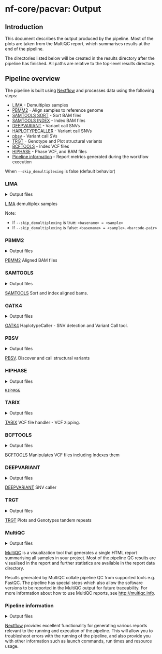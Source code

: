 # nf-core/pacvar: Output

## Introduction

This document describes the output produced by the pipeline. Most of the plots are taken from the MultiQC report, which summarises results at the end of the pipeline.

The directories listed below will be created in the results directory after the pipeline has finished. All paths are relative to the top-level results directory.

## Pipeline overview

The pipeline is built using [Nextflow](https://www.nextflow.io/) and processes data using the following steps:

- [LIMA](#lima) - Demultiplex samples
- [PBMM2](#pbmm2) - Align samples to reference genome
- [SAMTOOLS SORT](#samtools-sort) - Sort BAM files
- [SAMTOOLS INDEX](#samtools-sort) - Index BAM files
- [DEEPVARIANT](#deepvariant-rundeepvariant) - Variant call SNVs
- [HAPLOTYPECALLER](#gatk4-haplotypecaller) - Variant call SNVs
- [pbsv](#pbsv) - Variant call SVs
- [TRGT](#trgt) - Genotype and Plot structural variants
- [BCFTOOLS](#bcftools-index) - Index VCF files
- [HIPHASE](#Hiphase) - Phase VCF, and BAM files
- [Pipeline information](#pipeline-information) - Report metrics generated during the workflow execution

When `--skip_demultiplexing` is false (default behavior)

### LIMA

<details markdown="1">
<summary>Output files</summary>

- `lima/`
  - `<sample><barcode-pair>.bam`: The demultiplexed bamfiles
  - `<basename>.bam.pbi`: The Pacbio index of bam files
  - `<sample>.lima.counts`: Counts of the number of reads found for each demultiplexed sample
  - `<sample>.lima.report`: Tab-separated file about each ZMW (Zero-Mode Waveguide), unfiltered
  - `<sample>.lima.summary`: File that shows how many ZMWs (Zero-Mode Waveguide) have been filtered, how ZMWs many are same/different

</details>

[LIMA](https://lima.how) demultiplex samples

Note:

- If `--skip_demultiplexing` is true:
  `<basename> = <sample>`
- If `--skip_demultiplexing` is false:
  `<basename> = <sample>.<barcode-pair>`

### PBMM2

<details markdown="1">
<summary>Output files</summary>

- `pbmm2/`
  - `<basename>.aligned.bam`: Aligned BAM

</details>

[PBMM2](https://github.com/PacificBiosciences/pbmm2) Aligned BAM files

### SAMTOOLS

<details markdown="1">
<summary>Output files</summary>

- `samtools/`
  - `<basename>.sorted.bam`: The sorted BAM file.
  - `<basename>.sorted.bam.bai`: The indexed BAM file.

</details>

[SAMTOOLS](https://github.com/samtools/samtools) Sort and index aligned bams.

### GATK4

<details markdown="1">
<summary>Output files</summary>

- `gatk4/`
  - `<basename>.vcf.gz`: VCF of the SNV
  - `<basename>.vcf.gz.tbi`: Associated indexes for the VCF files

</details>

[GATK4](https://github.com/broadinstitute/gatk/tree/master/src/main/java/org/broadinstitute/hellbender/tools/walkers/haplotypecaller) HaplotypeCaller - SNV detection and Variant Call tool.

### PBSV

<details markdown="1">
<summary>Output files</summary>

- `pbsv/`
  - `<basename>.pbsv.vcf`: VCF of SV
  - `<basename>.svsig.gz`: File containing signatures of structural variants

</details>

[PBSV](https://github.com/PacificBiosciences/pbsv). Discover and call structural variants

### HIPHASE

<details markdown="1">
<summary>Output files</summary>

- `hiphase/`
  - `<basename>.phased.bam`: Haplotagged BAM
  - `<basename>.phased.vcf`: The phased Variant File
  - `<basename>.phased.vcf`: This CSV/TSV file contains information about the the phase blocks that were output by HiPhase.

</details>

[`HIPHASE`](https://github.com/PacificBiosciences/HiPhase/tree/main)

### TABIX

<details markdown="1">
<summary>Output files</summary>

- `tabix/`
  - `<basename>.vcf.gz`: Zipped PBSV VCF files

</details>

[TABIX](https://github.com/samtools/htslib) VCF file handler - VCF zipping.

### BCFTOOLS

<details markdown="1">
<summary>Output files</summary>

- `BCFTOOLS/`
  - `<basename>.vcf.gz.csi`: Index of PBSV VCF files

</details>

[BCFTOOLS](https://github.com/samtools/bcftools) Manipulates VCF files including Indexes them

### DEEPVARIANT

<details markdown="1">
<summary>Output files</summary>

- `deepvariant/`
  - `<basename>.vcf.gz`: Zipped VCF file
  - `<basename>.vcf.gz.tbi`: Associated index to zipped VCF file

</details>

[DEEPVARIANT](https://github.com/google/deepvariant) SNV caller

### TRGT

<details markdown="1">
<summary>Output files</summary>

- `trgt/`
  - `<basename>.bam.vcf.gz`: VCF file for the repeat region
  - `<basename>.bam.spanning.bam`: BAM for the repeat region
  - `<basename>.svg`: Waterfall plot of the repeat region

</details>

[TRGT](https://github.com/PacificBiosciences/trgt) Plots and Genotypes tandem repeats

### MultiQC

<details markdown="1">
<summary>Output files</summary>

- `multiqc/`
  - `multiqc_report.html`: a standalone HTML file that can be viewed in your web browser.
  - `multiqc_data/`: directory containing parsed statistics from the different tools used in the pipeline.
  - `multiqc_plots/`: directory containing static images from the report in various formats.

</details>

[MultiQC](http://multiqc.info) is a visualization tool that generates a single HTML report summarising all samples in your project. Most of the pipeline QC results are visualised in the report and further statistics are available in the report data directory.

Results generated by MultiQC collate pipeline QC from supported tools e.g. FastQC. The pipeline has special steps which also allow the software versions to be reported in the MultiQC output for future traceability. For more information about how to use MultiQC reports, see <http://multiqc.info>.

### Pipeline information

<details markdown="1">
<summary>Output files</summary>

- `pipeline_info/`
  - Reports generated by Nextflow: `execution_report.html`, `execution_timeline.html`, `execution_trace.txt` and `pipeline_dag.dot`/`pipeline_dag.svg`.
  - Reports generated by the pipeline: `pipeline_report.html`, `pipeline_report.txt` and `software_versions.yml`. The `pipeline_report*` files will only be present if the `--email` / `--email_on_fail` parameter's are used when running the pipeline.
  - Reformatted samplesheet files used as input to the pipeline: `samplesheet.valid.csv`.
  - Parameters used by the pipeline run: `params.json`.

</details>

[Nextflow](https://www.nextflow.io/docs/latest/tracing.html) provides excellent functionality for generating various reports relevant to the running and execution of the pipeline. This will allow you to troubleshoot errors with the running of the pipeline, and also provide you with other information such as launch commands, run times and resource usage.
